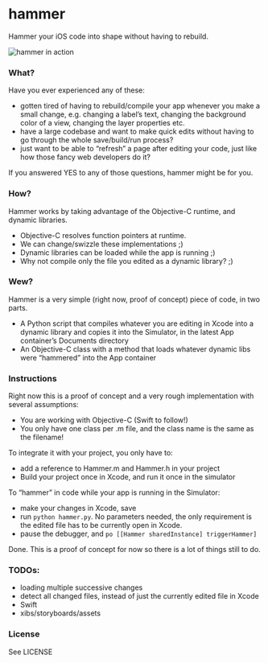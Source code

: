 # hammer
Hammer your iOS code into shape without having to rebuild.

![hammer in action](https://github.com/maranas/hammer/blob/master/hammer-demo.gif)


### What?
Have you ever experienced any of these:
- gotten tired of having to rebuild/compile your app whenever you make a small change, e.g. changing a label’s text, changing the background color of a view, changing the layer properties etc.
- have a large codebase and want to make quick edits without having to go through the whole save/build/run process?
- just want to be able to “refresh” a page after editing your code, just like how those fancy web developers do it?

If you answered YES to any of those questions, hammer might be for you.

### How?
Hammer works by taking advantage of the Objective-C runtime, and dynamic libraries.
- Objective-C resolves function pointers at runtime.
- We can change/swizzle these implementations ;)
- Dynamic libraries can be loaded while the app is running ;)
- Why not compile only the file you edited as a dynamic library? ;)

### Wew?
Hammer is a very simple (right now, proof of concept) piece of code, in two parts.
- A Python script that compiles whatever you are editing in Xcode into a dynamic library and copies it into the Simulator, in the latest App container’s Documents directory
- An Objective-C class with a method that loads whatever dynamic libs were “hammered” into the App container

### Instructions
Right now this is a proof of concept and a very rough implementation with several assumptions:
- You are working with Objective-C (Swift to follow!)
- You only have one class per .m file, and the class name is the same as the filename!

To integrate it with your project, you only have to:
- add a reference to Hammer.m and Hammer.h in your project
- Build your project once in Xcode, and run it once in the simulator

To “hammer” in code while your app is running in the Simulator:
- make your changes in Xcode, save
- run `python hammer.py`. No parameters needed, the only requirement is the edited file has to be currently open in Xcode.
- pause the debugger, and `po [[Hammer sharedInstance] triggerHammer]`

Done. This is a proof of concept for now so there is a lot of things still to do.

### TODOs:
- loading multiple successive changes
- detect all changed files, instead of just the currently edited file in Xcode
- Swift
- xibs/storyboards/assets

### License
See LICENSE
